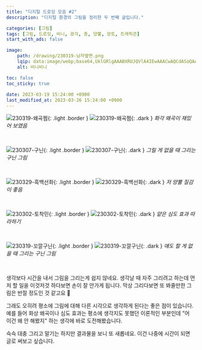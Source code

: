 ```yaml
---
title: "디지털 드로잉 모음 #2"
description: "디지털 환경의 그림을 정리한 두 번째 글입니다."

categories: [그림]
tags: [그림, 드로잉, 비니, 광각, 총, 양뿔, 망토, 트래픽콘]
start_with_ads: false

image:
    path: /drawing/230319-남자옆면.png
    lqip: data:image/webp;base64,UklGRlgAAABXRUJQVlA4IEwAAACwAQCdASoQAAgAAgA0JQBOgBh2EShgAP79L/Zddr8IocHoi5zSrcrofTZs+tnZKRzvYrsVlw6ZY7BgVwil9C9Gboi+zO+NlKxGpgAA
    alt: 비니비니

toc: false
toc_sticky: true
 
date: 2023-03-19 15:24:00 +0900
last_modified_at: 2023-03-26 15:24:00 +0900
---
```


![230319-왜곡쩜](/drawing/230319-왜곡쩜.png){: .light .border }
![230319-왜곡쩜](/drawing/230319-왜곡쩜.png){: .dark }
_화각 왜곡이 재밌어 보였음_

<br>

![230307-구닌](/drawing/230307-구닌.png){: .light .border }
![230307-구닌](/drawing/230307-구닌.png){: .dark }
_그릴 게 없을 때 그리는 구닌 그림_

<br>

![230329-흑백선화](/drawing/230329_흑백선화.png){: .light .border }
![230329-흑백선화](/drawing/230329_흑백선화.png){: .dark }
_저 양뿔 질감이 좋음_

<br>

![230302-토착민](/drawing/230302-토착민.png){: .light .border }
![230302-토착민](/drawing/230302-토착민.png){: .dark }
_얕은 심도 효과 따라하기_

<br>

![230319-꼬깔구닌](/drawing/230319-꼬깔구닌.png){: .light .border }
![230319-꼬깔구닌](/drawing/230319-꼬깔구닌.png){: .dark }
_얘도 할 게 없을 때 그리는 구닌 그림_

<br>

생각보다 시간을 내서 그림을 그리는게 쉽지 않네요. 생각날 때 자주 그리려고 하는데 먼저 할 일을 이것저것 하다보면 손이 잘 안가게 됩니다. 막상 그리다보면 또 봐줄만한 그림은 반절 정도인 것 같고요 🥲

그래도 오히려 평소에 그림에 대해 다른 시각으로 생각하게 된다는 좋은 점이 있습니다. 예를 들어 화상 왜곡이나 심도 효과는 평소에 생각지도 못했던 이론적인 부분인데 "어 이건 왜 안 해봤지" 하는 생각에 바로 도전해봤습니다.

슥슥 대충 그리고 말기는 하지만 결과물을 보니 또 새롭네요. 이건 나중에 시간이 되면 글로 써보고 싶습니다.
